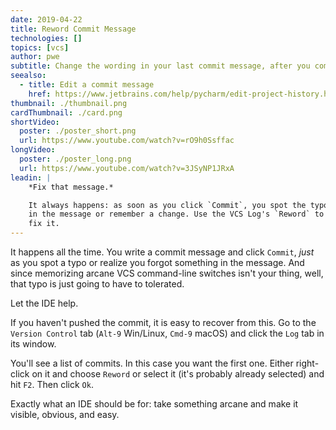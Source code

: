 ```yaml
---
date: 2019-04-22
title: Reword Commit Message
technologies: []
topics: [vcs]
author: pwe
subtitle: Change the wording in your last commit message, after you committed.
seealso:
  - title: Edit a commit message
    href: https://www.jetbrains.com/help/pycharm/edit-project-history.html#reword-commit
thumbnail: ./thumbnail.png
cardThumbnail: ./card.png
shortVideo:
  poster: ./poster_short.png
  url: https://www.youtube.com/watch?v=rO9h0Ssffac
longVideo:
  poster: ./poster_long.png
  url: https://www.youtube.com/watch?v=3JSyNP1JRxA
leadin: |
    *Fix that message.*    

    It always happens: as soon as you click `Commit`, you spot the typo 
    in the message or remember a change. Use the VCS Log's `Reword` to 
    fix it.
---
```


It happens all the time. You write a commit message and click `Commit`, 
*just* as you spot a typo or realize you forgot something in the message. 
And since memorizing arcane VCS command-line switches isn't your thing, 
well, that typo is just going to have to tolerated.

Let the IDE help.

If you haven't pushed the commit, it is easy to recover from this. Go to 
the `Version Control` tab (`Alt-9` Win/Linux, `Cmd-9` macOS) and click 
the `Log` tab in its window.

You'll see a list of commits. In this case you want the first one. 
Either right-click on it and choose `Reword` or select it (it's probably 
already selected) and hit `F2`. Then click `Ok`.

Exactly what an IDE should be for: take something arcane and make it 
visible, obvious, and easy.
